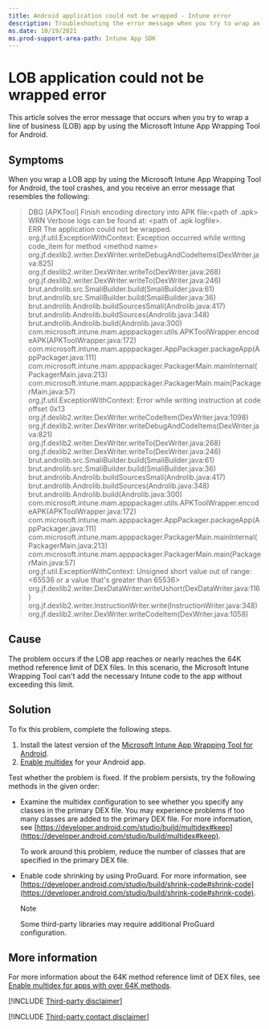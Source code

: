 ```yaml
---
title: Android application could not be wrapped - Intune error
description: Troubleshooting the error message when you try to wrap an LOB app by using the Microsoft Intune App Wrapping Tool for Android.
ms.date: 10/19/2021
ms.prod-support-area-path: Intune App SDK
---
```

# LOB application could not be wrapped error

This article solves the error message that occurs when you try to wrap a line of business (LOB) app by using the Microsoft Intune App Wrapping Tool for Android.

## Symptoms

When you wrap a LOB app by using the Microsoft Intune App Wrapping Tool for Android, the tool crashes, and you receive an error message that resembles the following:

> DBG [APKTool] Finish encoding directory into APK file:\<path of .apk>  
> WRN Verbose logs can be found at: \<path of .apk logfile>.  
> ERR The application could not be wrapped.  
> org.jf.util.ExceptionWithContext: Exception occurred while writing code_item for method \<method name>  
> org.jf.dexlib2.writer.DexWriter.writeDebugAndCodeItems(DexWriter.java:825)  
> org.jf.dexlib2.writer.DexWriter.writeTo(DexWriter.java:268)  
> org.jf.dexlib2.writer.DexWriter.writeTo(DexWriter.java:246)  
> brut.androlib.src.SmaliBuilder.build(SmaliBuilder.java:61)  
> brut.androlib.src.SmaliBuilder.build(SmaliBuilder.java:36)  
> brut.androlib.Androlib.buildSourcesSmali(Androlib.java:417)  
> brut.androlib.Androlib.buildSources(Androlib.java:348)  
> brut.androlib.Androlib.build(Androlib.java:300)  
> com.microsoft.intune.mam.apppackager.utils.APKToolWrapper.encodeAPK(APKToolWrapper.java:172)  
> com.microsoft.intune.mam.apppackager.AppPackager.packageApp(AppPackager.java:111)  
> com.microsoft.intune.mam.apppackager.PackagerMain.mainInternal(PackagerMain.java:213)  
> com.microsoft.intune.mam.apppackager.PackagerMain.main(PackagerMain.java:57)  
> org.jf.util.ExceptionWithContext: Error while writing instruction at code offset 0x13  
> org.jf.dexlib2.writer.DexWriter.writeCodeItem(DexWriter.java:1098)  
> org.jf.dexlib2.writer.DexWriter.writeDebugAndCodeItems(DexWriter.java:821)  
> org.jf.dexlib2.writer.DexWriter.writeTo(DexWriter.java:268)  
> org.jf.dexlib2.writer.DexWriter.writeTo(DexWriter.java:246)  
> brut.androlib.src.SmaliBuilder.build(SmaliBuilder.java:61)  
> brut.androlib.src.SmaliBuilder.build(SmaliBuilder.java:36)  
> brut.androlib.Androlib.buildSourcesSmali(Androlib.java:417)  
> brut.androlib.Androlib.buildSources(Androlib.java:348)  
> brut.androlib.Androlib.build(Androlib.java:300)  
> com.microsoft.intune.mam.apppackager.utils.APKToolWrapper.encodeAPK(APKToolWrapper.java:172)  
> com.microsoft.intune.mam.apppackager.AppPackager.packageApp(AppPackager.java:111)  
> com.microsoft.intune.mam.apppackager.PackagerMain.mainInternal(PackagerMain.java:213)  
> com.microsoft.intune.mam.apppackager.PackagerMain.main(PackagerMain.java:57)  
> org.jf.util.ExceptionWithContext: Unsigned short value out of range: <65536 or a value that's greater than 65536>  
> org.jf.dexlib2.writer.DexDataWriter.writeUshort(DexDataWriter.java:116)  
> org.jf.dexlib2.writer.InstructionWriter.write(InstructionWriter.java:348)  
> org.jf.dexlib2.writer.DexWriter.writeCodeItem(DexWriter.java:1058)

## Cause

The problem occurs if the LOB app reaches or nearly reaches the 64K method reference limit of DEX files. In this scenario, the Microsoft Intune Wrapping Tool can't add the necessary Intune code to the app without exceeding this limit.

## Solution

To fix this problem, complete the following steps.

1. Install the latest version of the [Microsoft Intune App Wrapping Tool for Android](https://github.com/msintuneappsdk/intune-app-wrapping-tool-android).
2. [Enable multidex](https://developer.android.com/studio/build/multidex) for your Android app.

Test whether the problem is fixed. If the problem persists, try the following methods in the given order:

- Examine the multidex configuration to see whether you specify any classes in the primary DEX file. You may experience problems if too many classes are added to the primary DEX file. For more information, see [https://developer.android.com/studio/build/multidex#keep](https://developer.android.com/studio/build/multidex#keep).

    To work around this problem, reduce the number of classes that are specified in the primary DEX file.

- Enable code shrinking by using ProGuard. For more information, see [https://developer.android.com/studio/build/shrink-code#shrink-code](https://developer.android.com/studio/build/shrink-code#shrink-code).

    > [!NOTE]
    > Some third-party libraries may require additional ProGuard configuration.

## More information

For more information about the 64K method reference limit of DEX files, see [Enable multidex for apps with over 64K methods](https://developer.android.com/studio/build/multidex).

[!INCLUDE [Third-party disclaimer](../../includes/third-party-disclaimer.md)]

[!INCLUDE [Third-party contact disclaimer](../../includes/third-party-contact-disclaimer.md)]
